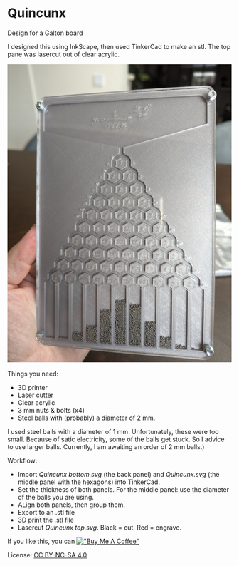 # Quincunx
Design for a Galton board

I designed this using InkScape, then used TinkerCad to make an stl. The top pane was lasercut out of clear acrylic.

![Photo](photos/quincunx.jpg)

Things you need:
- 3D printer
- Laser cutter
- Clear acrylic
- 3 mm nuts & bolts (x4)
- Steel balls with (probably) a diameter of 2 mm.

I used steel balls with a diameter of 1 mm. Unfortunately, these were too small. Because of satic electricity, some of the balls get stuck. So I advice to use larger balls. Currently, I am awaiting an order of 2 mm balls.)

Workflow:
- Import _Quincunx bottom.svg_ (the back panel) and _Quincunx.svg_ (the middle panel with the hexagons) into TinkerCad.
- Set the thickness of both panels. For the middle panel: use the diameter of the balls you are using.
- ALign both panels, then group them.
- Export to an .stl file
- 3D print the .stl file
- Lasercut _Quincunx top.svg_. Black = cut. Red = engrave.

If you like this, you can [!["Buy Me A Coffee"](https://www.buymeacoffee.com/assets/img/custom_images/yellow_img.png)](https://www.buymeacoffee.com/ralphcrutzen)

License: [CC BY-NC-SA 4.0](https://creativecommons.org/licenses/by-nc-sa/4.0/)
